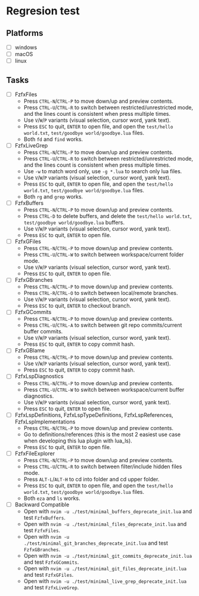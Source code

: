 # Regresion test

## Platforms

- [ ] windows
- [ ] macOS
- [ ] linux

## Tasks

- [ ] FzfxFiles
  - Press `CTRL-N`/`CTRL-P` to move down/up and preview contents.
  - Press `CTRL-U`/`CTRL-R` to switch between restricted/unrestricted mode, and the lines count is consistent when press multiple times.
  - Use `V`/`W`/`P` variants (visual selection, cursor word, yank text).
  - Press `ESC` to quit, `ENTER` to open file, and open the `test/hello world.txt`, `test/goodbye world/goodbye.lua` files.
  - Both `fd` and `find` works.
- [ ] FzfxLiveGrep
  - Press `CTRL-N`/`CTRL-P` to move down/up and preview contents.
  - Press `CTRL-U`/`CTRL-R` to switch between restricted/unrestricted mode, and the lines count is consistent when press multiple times.
  - Use `-w` to match word only, use `-g *.lua` to search only lua files.
  - Use `V`/`W`/`P` variants (visual selection, cursor word, yank text).
  - Press `ESC` to quit, `ENTER` to open file, and open the `test/hello world.txt`, `test/goodbye world/goodbye.lua` files.
  - Both `rg` and `grep` works.
- [ ] FzfxBuffers
  - Press `CTRL-N`/`CTRL-P` to move down/up and preview contents.
  - Press `CTRL-D` to delete buffers, and delete the `test/hello world.txt`, `test/goodbye world/goodbye.lua` buffers.
  - Use `V`/`W`/`P` variants (visual selection, cursor word, yank text).
  - Press `ESC` to quit, `ENTER` to open file.
- [ ] FzfxGFiles
  - Press `CTRL-N`/`CTRL-P` to move down/up and preview contents.
  - Press `CTRL-U`/`CTRL-W` to switch between workspace/current folder mode.
  - Use `V`/`W`/`P` variants (visual selection, cursor word, yank text).
  - Press `ESC` to quit, `ENTER` to open file.
- [ ] FzfxGBranches
  - Press `CTRL-N`/`CTRL-P` to move down/up and preview contents.
  - Press `CTRL-R`/`CTRL-O` to switch between local/remote branches.
  - Use `V`/`W`/`P` variants (visual selection, cursor word, yank text).
  - Press `ESC` to quit, `ENTER` to checkout branch.
- [ ] FzfxGCommits
  - Press `CTRL-N`/`CTRL-P` to move down/up and preview contents.
  - Press `CTRL-U`/`CTRL-A` to switch between git repo commits/current buffer commits.
  - Use `V`/`W`/`P` variants (visual selection, cursor word, yank text).
  - Press `ESC` to quit, `ENTER` to copy commit hash.
- [ ] FzfxGBlame
  - Press `CTRL-N`/`CTRL-P` to move down/up and preview contents.
  - Use `V`/`W`/`P` variants (visual selection, cursor word, yank text).
  - Press `ESC` to quit, `ENTER` to copy commit hash.
- [ ] FzfxLspDiagnostics
  - Press `CTRL-N`/`CTRL-P` to move down/up and preview contents.
  - Press `CTRL-U`/`CTRL-W` to switch between workspace/current buffer diagnostics.
  - Use `V`/`W`/`P` variants (visual selection, cursor word, yank text).
  - Press `ESC` to quit, `ENTER` to open file.
- [ ] FzfxLspDefinitions, FzfxLspTypeDefinitions, FzfxLspReferences, FzfxLspImplementations
  - Press `CTRL-N`/`CTRL-P` to move down/up and preview contents.
  - Go to definitions/references (this is the most 2 easiest use case when developing this lua plugin with lua_ls).
  - Press `ESC` to quit, `ENTER` to open file.
- [ ] FzfxFileExplorer
  - Press `CTRL-N`/`CTRL-P` to move down/up and preview contents.
  - Press `CTRL-U`/`CTRL-R` to switch between filter/include hidden files mode.
  - Press `ALT-L`/`ALT-H` to cd into folder and cd upper folder.
  - Press `ESC` to quit, `ENTER` to open file, and open the `test/hello world.txt`, `test/goodbye world/goodbye.lua` files.
  - Both `eza` and `ls` works.
- [ ] Backward Compatible
  - Open with `nvim -u ./test/minimal_buffers_deprecate_init.lua` and test `FzfxBuffers`.
  - Open with `nvim -u ./test/minimal_files_deprecate_init.lua` and test `FzfxFiles`.
  - Open with `nvim -u ./test/minimal_git_branches_deprecate_init.lua` and test `FzfxGBranches`.
  - Open with `nvim -u ./test/minimal_git_commits_deprecate_init.lua` and test `FzfxGCommits`.
  - Open with `nvim -u ./test/minimal_git_files_deprecate_init.lua` and test `FzfxGFiles`.
  - Open with `nvim -u ./test/minimal_live_grep_deprecate_init.lua` and test `FzfxLiveGrep`.
